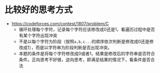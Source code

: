 # 比较好的思考方式
- https://codeforces.com/contest/1807/problem/C
    - 循环处理每个字符，记录每个字符应该修改成0还是1，看遍历过程中是否有某个字符出现冲突
    - 不是以每个字符为阶段（按照`a,b,c...`的顺序依次判断是修改成0还是修改成1），而是以字符串为阶段判断是否出现冲突。
    - 本题的条件是将每个字符修改成0或者1，结果是修改后的字符串是否符合条件。正向思考不好做，逆向思考，即满足结果的情况下，看条件是否合法